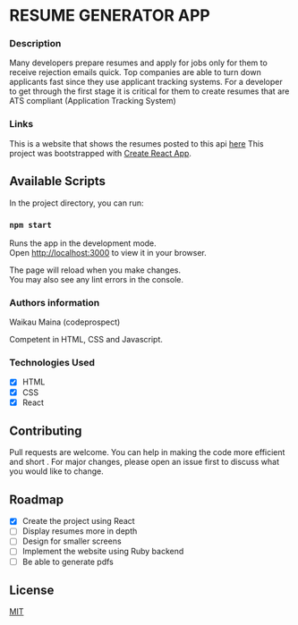 # RESUME GENERATOR APP

### Description

Many developers prepare resumes and apply for jobs only for them to receive rejection emails quick. Top companies are able to turn down applicants fast since they use applicant tracking systems.
For a developer to get through the first stage it is critical for them to create resumes that are ATS compliant (Application Tracking System)

### Links

This is a website that shows the resumes posted to this api [here](https://resume-builder-server-app.herokuapp.com/resumes)
This project was bootstrapped with [Create React App](https://github.com/facebook/create-react-app).

## Available Scripts

In the project directory, you can run:

### `npm start`

Runs the app in the development mode.\
Open [http://localhost:3000](http://localhost:3000) to view it in your browser.

The page will reload when you make changes.\
You may also see any lint errors in the console.

### Authors information

Waikau Maina (codeprospect)

Competent in HTML, CSS and Javascript.

### Technologies Used

- [x] HTML
- [x] CSS
- [x] React

## Contributing

Pull requests are welcome. You can help in making the code more efficient and short . For major changes, please open an issue first to discuss what you would like to change.

## Roadmap

- [x] Create the project using React
- [ ] Display resumes more in depth
- [ ] Design for smaller screens
- [ ] Implement the website using Ruby backend
- [ ] Be able to generate pdfs

## License

[MIT](https://choosealicense.com/licenses/mit/)
